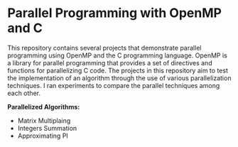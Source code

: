 # Parallel Programming with OpenMP and C

This repository contains several projects that demonstrate parallel programming using OpenMP and the C programming language. OpenMP is a library for parallel programming that provides a set of directives and functions for parallelizing C code. The projects in this repository aim to test the implementation of an algorithm through the use of various parallelization techniques. I ran experiments to compare the parallel techniques among each other. 

**Parallelized Algorithms:**
* Matrix Multiplaing
* Integers Summation
* Approximating PI 

